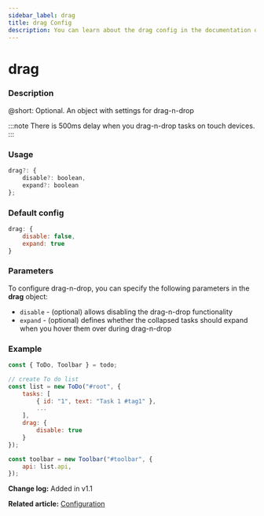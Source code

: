```yaml
---
sidebar_label: drag
title: drag Config
description: You can learn about the drag config in the documentation of the DHTMLX JavaScript To Do List library. Browse developer guides and API reference, try out code examples and live demos, and download a free 30-day evaluation version of DHTMLX To Do List.
---
```


# drag

### Description

@short: Optional. An object with settings for drag-n-drop

:::note
There is 500ms delay when you drag-n-drop tasks on touch devices.
:::

### Usage

~~~js
drag?: {
    disable?: boolean,
    expand?: boolean
};
~~~

### Default config

~~~js
drag: {
    disable: false,
    expand: true
}
~~~

### Parameters

To configure drag-n-drop, you can specify the following parameters in the **drag** object:

- `disable` - (optional) allows disabling the drag-n-drop functionality 
- `expand` - (optional) defines whether the collapsed tasks should expand when you hover them over during drag-n-drop

### Example

~~~js {9-11}
const { ToDo, Toolbar } = todo;

// create To do list
const list = new ToDo("#root", {
	tasks: [
        { id: "1", text: "Task 1 #tag1" },
		...
    ],
    drag: {
        disable: true
    }
});

const toolbar = new Toolbar("#toolbar", {
    api: list.api,
});
~~~

**Change log:** Added in v1.1

**Related article:** [Configuration](guides/configuration.md#drag-n-drop)